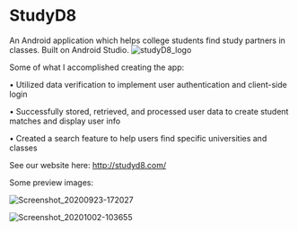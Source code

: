 # StudyD8 
An Android application which helps college students find study partners in classes. Built on Android Studio. 
![studyD8_logo](https://user-images.githubusercontent.com/53447905/102868144-ad145380-43ee-11eb-8ec2-ac766cee2ee4.jpg)

Some of what I accomplished creating the app:

•	Utilized data verification to implement user authentication and client-side login

•	Successfully stored, retrieved, and processed user data to create student matches and display user info

•	Created a search feature to help users find specific universities and classes



See our website here: http://studyd8.com/

Some preview images:

![Screenshot_20200923-172027](https://user-images.githubusercontent.com/53447905/94087034-8c256d80-fdc1-11ea-9cea-5e854502fb21.png)


![Screenshot_20201002-103655](https://user-images.githubusercontent.com/53447905/94952840-74be4280-049b-11eb-8e84-588784ba471e.png)

